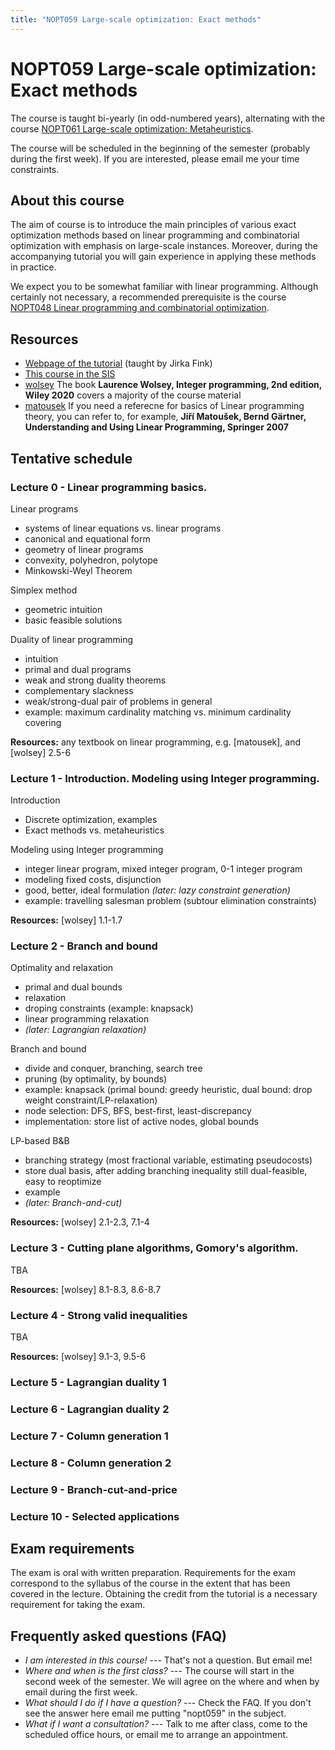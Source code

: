 ```yaml
---
title: "NOPT059 Large-scale optimization: Exact methods"
---
```


# NOPT059 Large-scale optimization: Exact methods

The course is taught bi-yearly (in odd-numbered years), alternating with the course [NOPT061 Large-scale optimization: Metaheuristics](https://www.is.cuni.cz/studium/eng/predmety/index.php?do=predmet&kod=NOPT061).

The course will be scheduled in the beginning of the semester (probably during the first week). If you are interested, please email me your time constraints.

## About this course

The aim of course is to introduce the main principles of various exact optimization methods based on linear programming and combinatorial optimization with emphasis on large-scale instances. Moreover, during the accompanying tutorial you will gain experience in applying these methods in practice.

We expect you to be somewhat familiar with linear programming. Although certainly not necessary, a recommended prerequisite is the course [NOPT048 Linear programming and combinatorial optimization](https://is.cuni.cz/studium/eng/predmety/index.php?do=predmet&kod=NOPT048).

## Resources

* [Webpage of the tutorial](https://ktiml.mff.cuni.cz/~fink/teaching/) (taught by Jirka Fink)
* [This course in the SIS](https://is.cuni.cz/studium/eng/predmety/index.php?do=predmet&kod=NOPT059)
* [wolsey](https://onlinelibrary.wiley.com/doi/10.1002/9781119606475.oth1) The book __Laurence Wolsey, Integer programming, 2nd edition, Wiley 2020__ covers a majority of the course material
* [matousek](https://link.springer.com/book/10.1007/978-3-540-30717-4) If you need a referecne for basics of Linear programming theory, you can refer to, for example, __Jiří Matoušek, Bernd Gärtner, Understanding and Using Linear Programming, Springer 2007__


## Tentative schedule


### Lecture 0 - Linear programming basics.

Linear programs

- systems of linear equations vs. linear programs
- canonical and equational form
- geometry of linear programs
- convexity, polyhedron, polytope
- Minkowski-Weyl Theorem

Simplex method

- geometric intuition
- basic feasible solutions

Duality of linear programming

- intuition
- primal and dual programs
- weak and strong duality theorems
- complementary slackness
- weak/strong-dual pair of problems in general
- example: maximum cardinality matching vs. minimum cardinality covering

**Resources:** any textbook on linear programming, e.g. [matousek], and [wolsey] 2.5-6


### Lecture 1 - Introduction. Modeling using Integer programming.

Introduction

- Discrete optimization, examples
- Exact methods vs. metaheuristics

Modeling using Integer programming

- integer linear program, mixed integer program, 0-1 integer program
- modeling fixed costs, disjunction
- good, better, ideal formulation _(later: lazy constraint generation)_
- example: travelling salesman problem (subtour elimination constraints) 

**Resources:** [wolsey] 1.1-1.7


### Lecture 2 - Branch and bound

Optimality and relaxation

- primal and dual bounds
- relaxation
- droping constraints (example: knapsack)
- linear programming relaxation
- _(later: Lagrangian relaxation)_

Branch and bound

- divide and conquer, branching, search tree
- pruning (by optimality, by bounds)
- example: knapsack (primal bound: greedy heuristic, dual bound: drop weight constraint/LP-relaxation)
- node selection: DFS, BFS, best-first, least-discrepancy
- implementation: store list of active nodes, global bounds

LP-based B&B
- branching strategy (most fractional variable, estimating pseudocosts)
- store dual basis, after adding branching inequality still dual-feasible, easy to reoptimize
- example
- _(later: Branch-and-cut)_

**Resources:** [wolsey] 2.1-2.3, 7.1-4


### Lecture 3 - Cutting plane algorithms, Gomory's algorithm.

TBA

**Resources:** [wolsey] 8.1-8.3, 8.6-8.7


### Lecture 4 - Strong valid inequalities

TBA

**Resources:** [wolsey] 9.1-3, 9.5-6


### Lecture 5 - Lagrangian duality 1
### Lecture 6 - Lagrangian duality 2
### Lecture 7 - Column generation 1
### Lecture 8 - Column generation 2
### Lecture 9 - Branch-cut-and-price
### Lecture 10 - Selected applications


## Exam requirements

The exam is oral with written preparation. Requirements for the exam correspond to the syllabus of the course in the extent that has been covered in the lecture. Obtaining the credit from the tutorial is a necessary requirement for taking the exam.

## Frequently asked questions (FAQ)

* _I am interested in this course!_ --- That's not a question. But email me!
* _Where and when is the first class?_ --- The course will start in the second week of the semester. We will agree on the where and when by email during the first week.
* _What should I do if I have a question?_ --- Check the FAQ. If you don't see the answer here email me putting "nopt059" in the subject.
* _What if I want a consultation?_ --- Talk to me after class, come to the scheduled office hours, or email me to arrange an appointment.
